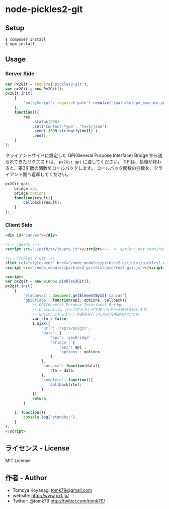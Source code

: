 # node-pickles2-git

## Setup

```
$ composer install
$ npm install
```

## Usage

### Server Side

```js
var Px2Git = require('pickles2-git');
var px2Git = new Px2Git();
px2Git.init(
	{
		'entryScript': require('path').resolve('/path/to/.px_execute.php')
	},
	function(){
		res
			.status(200)
			.set('Content-Type', 'text/json')
			.send( JSON.stringify(null) )
			.end();
	}
);
```

クライアントサイドに設定した GPI(General Purpose Interface) Bridge から送られてきたリクエストは、 `px2Git.gpi` に渡してください。 GPIは、処理が終わると、第3引数の関数をコールバックします。 コールバック関数の引数を、クライアント側へ返却してください。

```js
px2Git.gpi(
    bridge.api,
    bridge.options,
    function(result){
        callback(result);
    }
);
```

### Client Side

```html
<div id="canvas"></div>

<!-- jquery -->
<script src="./path/to/jquery.js"></script><!-- <- option; not required -->

<!-- Pickles 2 Git -->
<link rel="stylesheet" href="/node_modules/pickles2-git/dist/pickles2-git.css" />
<script src="/node_modules/pickles2-git/dist/pickles2-git.js"></script>

<script>
var px2git = new window.pickles2Git();
px2git.init(
	{
		'elmCanvas': document.getElementById('canvas'),
		'gpiBridge': function(api, options, callback){
			// GPI(General Purpose Interface) Bridge
			// broccoliは、バックグラウンドで様々なデータ通信を行います。
			// GPIは、これらのデータ通信を行うための汎用的なAPIです。
			var rtn = false;
			$.ajax({
				'url': '/apis/px2git',
				'data': {
					'api': 'gpiBridge' ,
					'bridge': {
						'api': api ,
						'options': options
					}
				},
				'success': function(data){
					rtn = data;
				},
				'complete': function(){
					callback(rtn);
				}
			});
			return;
		}

	}, function(){
		console.log('standby!');
	}
);
</script>
```

## ライセンス - License

MIT License


## 作者 - Author

- Tomoya Koyanagi <tomk79@gmail.com>
- website: <http://www.pxt.jp/>
- Twitter: @tomk79 <http://twitter.com/tomk79/>
